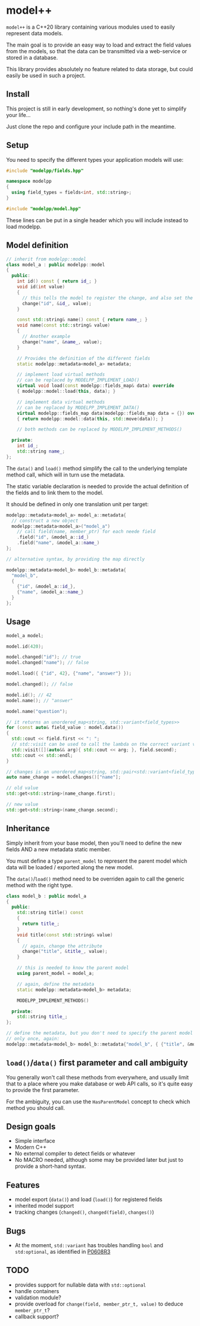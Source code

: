 # model++

`model++` is a C++20 library containing various modules used to easily represent data models.

The main goal is to provide an easy way to load and extract the field values
from the models, so that the data can be transmitted via a web-service or
stored in a database.

This library provides absolutely no feature related to data storage, but could
easily be used in such a project.

## Install

This project is still in early development, so nothing's done yet to simplify
your life...

Just clone the repo and configure your include path in the meantime.

## Setup

You need to specify the different types your application models will use:

```c++
#include "modelpp/fields.hpp"

namespace modelpp
{
  using field_types = fields<int, std::string>;
}

#include "modelpp/model.hpp"
```

These lines can be put in a single header which you will include instead to load
modelpp.

## Model definition

```c++
// inherit from modelpp::model
class model_a : public modelpp::model
{
  public:
    int id() const { return id_; }
    void id(int value)
    {
      // this tells the model to register the change, and also set the new value
      change("id", &id_, value);
    }

    const std::string& name() const { return name_; }
    void name(const std::string& value)
    {
      // Another example
      change("name", &name_, value);
    }

    // Provides the definition of the different fields
    static modelpp::metadata<model_a> metadata;

    // implement load virtual methods
    // can be replaced by MODELPP_IMPLEMENT_LOAD()
    virtual void load(const modelpp::fields_map& data) override
    { modelpp::model::load(this, data); }

    // implement data virtual methods
    // can be replaced by MODELPP_IMPLEMENT_DATA()
    virtual modelpp::fields_map data(modelpp::fields_map data = {}) override
    { return modelpp::model::data(this, std::move(data)); }

    // both methods can be replaced by MODELPP_IMPLEMENT_METHODS()

  private:
    int id_;
    std::string name_;
};
```

The `data()` and `load()` method simplify the call to the underlying template
method call, which will in turn use the metadata.

The static variable declaration is needed to provide the actual definition of
the fields and to link them to the model.

It should be defined in only one translation unit per target:

```c++
modelpp::metadata<model_a> model_a::metadata{
  // construct a new object
  modelpp::metadata<model_a>("model_a")
    // call field(name, member_ptr) for each neede field
    .field("id", &model_a::id_)
    .field("name", &model_a::name_)
};

// alternative syntax, by providing the map directly

modelpp::metadata<model_b> model_b::metadata{
  "model_b",
  {
    {"id", &model_a::id_},
    {"name", &model_a::name_}
  }
};
```

## Usage

```c++
model_a model;

model.id(420);

model.changed("id"); // true
model.changed("name"); // false

model.load({ {"id", 42}, {"name", "answer"} });

model.changed(); // false

model.id(); // 42
model.name(); // "answer"

model.name("question");

// it returns an unordered_map<string, std::variant<field_types>>
for (const auto& field_value : model.data())
{
  std::cout << field.first << ": ";
  // std::visit can be used to call the lambda on the correct variant value
  std::visit([](auto&& arg){ std::cout << arg; }, field.second);
  std::cout << std::endl;
}

// changes is an unordered_map<string, std::pair<std::variant<field_types std::variant<field_types>>>>
auto name_change = model.changes()["name"];

// old value
std::get<std::string>(name_change.first);

// new value
std::get<std::string>(name_change.second);
```

## Inheritance

Simply inherit from your base model, then you'll need to define the new fields
AND a new metadata static member.

You must define a type `parent_model` to represent the parent model which data
will be loaded / exported along the new model.

The `data()`/`load()` method need to be overriden again to call the generic
method with the right type.

```c++
class model_b : public model_a
{
  public:
    std::string title() const
    {
      return title_;
    }
    void title(const std::string& value)
    {
      // again, change the attribute
      change("title", &title_, value);
    }

    // this is needed to know the parent model
    using parent_model = model_a;

    // again, define the metadata
    static modelpp::metadata<model_b> metadata;

    MODELPP_IMPLEMENT_METHODS()

  private:
    std::string title_;
};

// define the metadata, but you don't need to specify the parent model fields
// only once, again:
modelpp::metadata<model_b> model_b::metadata{"model_b", { {"title", &model_b::title_} } };
```

## `load()`/`data()` first parameter and call ambiguity

You generally won't call these methods from everywhere, and usually limit that
to a place where you make database or web API calls, so it's quite easy
to provide the first parameter.

For the ambiguity, you can use the `HasParentModel` concept to check which
method you should call.

## Design goals

- Simple interface
- Modern C++
- No external compiler to detect fields or whatever
- No MACRO needed, although some may be provided later but just to provide a
  short-hand syntax.

## Features

- model export (`data()`) and load (`load()`) for registered fields
- inherited model support
- tracking changes (`changed()`, `changed(field)`, `changes()`)

## Bugs

- At the moment, `std::variant` has troubles handling `bool` and `std:optional`,
  as identified in [P0608R3](www.open-std.org/jtc1/sc22/wg21/docs/papers/2018/p0608r3.html)

## TODO

- provides support for nullable data with `std::optional`
- handle containers
- validation module?
- provide overload for `change(field, member_ptr_t, value)` to deduce `member_ptr_t`?
- callback support?
